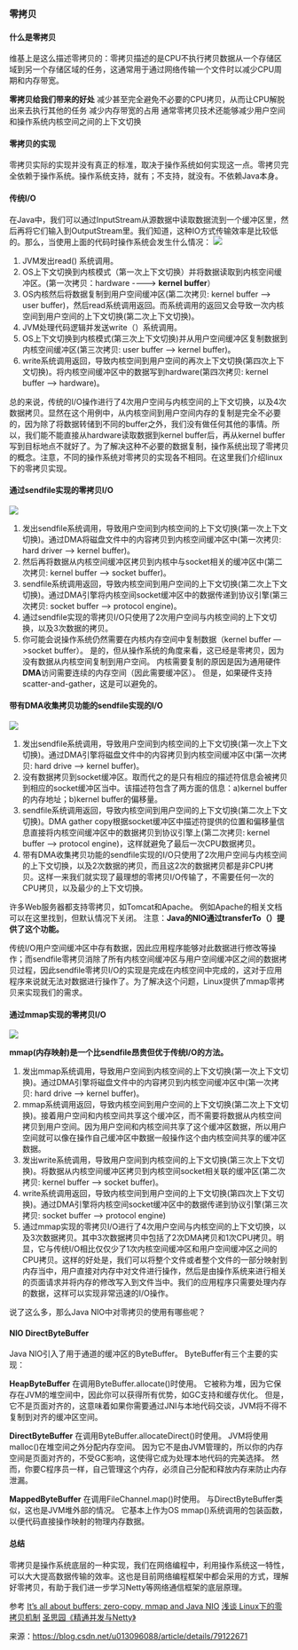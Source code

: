 ### 零拷贝
#### 什么是零拷贝
维基上是这么描述零拷贝的：零拷贝描述的是CPU不执行拷贝数据从一个存储区域到另一个存储区域的任务，这通常用于通过网络传输一个文件时以减少CPU周期和内存带宽。

**零拷贝给我们带来的好处**
减少甚至完全避免不必要的CPU拷贝，从而让CPU解脱出来去执行其他的任务
减少内存带宽的占用
通常零拷贝技术还能够减少用户空间和操作系统内核空间之间的上下文切换
#### 零拷贝的实现
零拷贝实际的实现并没有真正的标准，取决于操作系统如何实现这一点。零拷贝完全依赖于操作系统。操作系统支持，就有；不支持，就没有。不依赖Java本身。

#### 传统I/O
在Java中，我们可以通过InputStream从源数据中读取数据流到一个缓冲区里，然后再将它们输入到OutputStream里。我们知道，这种IO方式传输效率是比较低的。那么，当使用上面的代码时操作系统会发生什么情况：
![](../../etc/netty/zero_copy_0.png)

1. JVM发出read() 系统调用。
2. OS上下文切换到内核模式（第一次上下文切换）并将数据读取到内核空间缓冲区。(第一次拷贝：hardware ----> **kernel buffer**）
3. OS内核然后将数据复制到用户空间缓冲区(第二次拷贝: kernel buffer ——> user buffer)，然后read系统调用返回。而系统调用的返回又会导致一次内核空间到用户空间的上下文切换(第二次上下文切换)。
4. JVM处理代码逻辑并发送write（）系统调用。
5. OS上下文切换到内核模式(第三次上下文切换)并从用户空间缓冲区复制数据到内核空间缓冲区(第三次拷贝: user buffer ——> kernel buffer)。
6. write系统调用返回，导致内核空间到用户空间的再次上下文切换(第四次上下文切换)。将内核空间缓冲区中的数据写到hardware(第四次拷贝: kernel buffer ——> hardware)。

总的来说，传统的I/O操作进行了4次用户空间与内核空间的上下文切换，以及4次数据拷贝。显然在这个用例中，从内核空间到用户空间内存的复制是完全不必要的，因为除了将数据转储到不同的buffer之外，我们没有做任何其他的事情。所以，我们能不能直接从hardware读取数据到kernel buffer后，再从kernel buffer写到目标地点不就好了。为了解决这种不必要的数据复制，操作系统出现了零拷贝的概念。注意，不同的操作系统对零拷贝的实现各不相同。在这里我们介绍linux下的零拷贝实现。

#### 通过sendfile实现的零拷贝I/O

![](../../etc/netty/zero_copy_1.png)

1. 发出sendfile系统调用，导致用户空间到内核空间的上下文切换(第一次上下文切换)。通过DMA将磁盘文件中的内容拷贝到内核空间缓冲区中(第一次拷贝: hard driver ——> kernel buffer)。
2. 然后再将数据从内核空间缓冲区拷贝到内核中与socket相关的缓冲区中(第二次拷贝: kernel buffer ——> socket buffer)。
3. sendfile系统调用返回，导致内核空间到用户空间的上下文切换(第二次上下文切换)。通过DMA引擎将内核空间socket缓冲区中的数据传递到协议引擎(第三次拷贝: socket buffer ——> protocol engine)。
4. 通过sendfile实现的零拷贝I/O只使用了2次用户空间与内核空间的上下文切换，以及3次数据的拷贝。
5. 你可能会说操作系统仍然需要在内核内存空间中复制数据（kernel buffer —>socket buffer）。 是的，但从操作系统的角度来看，这已经是零拷贝，因为没有数据从内核空间复制到用户空间。 内核需要复制的原因是因为通用硬件**DMA**访问需要连续的内存空间（因此需要缓冲区）。 但是，如果硬件支持scatter-and-gather，这是可以避免的。

#### 带有DMA收集拷贝功能的sendfile实现的I/O

![](../../etc/netty/zerp_copy_3.jpeg)

1. 发出sendfile系统调用，导致用户空间到内核空间的上下文切换(第一次上下文切换)。通过DMA引擎将磁盘文件中的内容拷贝到内核空间缓冲区中(第一次拷贝: hard drive ——> kernel buffer)。
2. 没有数据拷贝到socket缓冲区。取而代之的是只有相应的描述符信息会被拷贝到相应的socket缓冲区当中。该描述符包含了两方面的信息：a)kernel buffer的内存地址；b)kernel buffer的偏移量。
3. sendfile系统调用返回，导致内核空间到用户空间的上下文切换(第二次上下文切换)。DMA gather copy根据socket缓冲区中描述符提供的位置和偏移量信息直接将内核空间缓冲区中的数据拷贝到协议引擎上(第二次拷贝: kernel buffer ——> protocol engine)，这样就避免了最后一次CPU数据拷贝。
4. 带有DMA收集拷贝功能的sendfile实现的I/O只使用了2次用户空间与内核空间的上下文切换，以及2次数据的拷贝，而且这2次的数据拷贝都是非CPU拷贝。这样一来我们就实现了最理想的零拷贝I/O传输了，不需要任何一次的CPU拷贝，以及最少的上下文切换。

许多Web服务器都支持零拷贝，如Tomcat和Apache。 例如Apache的相关文档可以在这里找到，但默认情况下关闭。
注意：**Java的NIO通过transferTo（）提供了这个功能。**

传统I/O用户空间缓冲区中存有数据，因此应用程序能够对此数据进行修改等操作；而sendfile零拷贝消除了所有内核空间缓冲区与用户空间缓冲区之间的数据拷贝过程，因此sendfile零拷贝I/O的实现是完成在内核空间中完成的，这对于应用程序来说就无法对数据进行操作了。为了解决这个问题，Linux提供了mmap零拷贝来实现我们的需求。

#### 通过mmap实现的零拷贝I/O

![](../../etc/netty/zero_copy_4.png)

**mmap(内存映射)是一个比sendfile昂贵但优于传统I/O的方法。**

1. 发出mmap系统调用，导致用户空间到内核空间的上下文切换(第一次上下文切换)。通过DMA引擎将磁盘文件中的内容拷贝到内核空间缓冲区中(第一次拷贝: hard drive ——> kernel buffer)。
2. mmap系统调用返回，导致内核空间到用户空间的上下文切换(第二次上下文切换)。接着用户空间和内核空间共享这个缓冲区，而不需要将数据从内核空间拷贝到用户空间。因为用户空间和内核空间共享了这个缓冲区数据，所以用户空间就可以像在操作自己缓冲区中数据一般操作这个由内核空间共享的缓冲区数据。
3. 发出write系统调用，导致用户空间到内核空间的上下文切换(第三次上下文切换)。将数据从内核空间缓冲区拷贝到内核空间socket相关联的缓冲区(第二次拷贝: kernel buffer ——> socket buffer)。
4. write系统调用返回，导致内核空间到用户空间的上下文切换(第四次上下文切换)。通过DMA引擎将内核空间socket缓冲区中的数据传递到协议引擎(第三次拷贝: socket buffer ——> protocol engine)
5. 通过mmap实现的零拷贝I/O进行了4次用户空间与内核空间的上下文切换，以及3次数据拷贝。其中3次数据拷贝中包括了2次DMA拷贝和1次CPU拷贝。明显，它与传统I/O相比仅仅少了1次内核空间缓冲区和用户空间缓冲区之间的CPU拷贝。这样的好处是，我们可以将整个文件或者整个文件的一部分映射到内存当中，用户直接对内存中对文件进行操作，然后是由操作系统来进行相关的页面请求并将内存的修改写入到文件当中。我们的应用程序只需要处理内存的数据，这样可以实现非常迅速的I/O操作。

说了这么多，那么Java NIO中对零拷贝的使用有哪些呢？

#### NIO DirectByteBuffer
Java NIO引入了用于通道的缓冲区的ByteBuffer。 ByteBuffer有三个主要的实现：

 **HeapByteBuffer**
在调用ByteBuffer.allocate()时使用。 它被称为堆，因为它保存在JVM的堆空间中，因此你可以获得所有优势，如GC支持和缓存优化。 但是，它不是页面对齐的，这意味着如果你需要通过JNI与本地代码交谈，JVM将不得不复制到对齐的缓冲区空间。

**DirectByteBuffer**
在调用ByteBuffer.allocateDirect()时使用。 JVM将使用malloc()在堆空间之外分配内存空间。 因为它不是由JVM管理的，所以你的内存空间是页面对齐的，不受GC影响，这使得它成为处理本地代码的完美选择。 然而，你要C程序员一样，自己管理这个内存，必须自己分配和释放内存来防止内存泄漏。

**MappedByteBuffer**
在调用FileChannel.map()时使用。 与DirectByteBuffer类似，这也是JVM堆外部的情况。 它基本上作为OS mmap()系统调用的包装函数，以便代码直接操作映射的物理内存数据。

#### 总结
零拷贝是操作系统底层的一种实现，我们在网络编程中，利用操作系统这一特性，可以大大提高数据传输的效率。这也是目前网络编程框架中都会采用的方式，理解好零拷贝，有助于我们进一步学习Netty等网络通信框架的底层原理。

参考
[It’s all about buffers: zero-copy, mmap and Java NIO](http://xcorpion.tech/2016/09/10/It-s-all-about-buffers-zero-copy-mmap-and-Java-NIO/)
[浅谈 Linux下的零拷贝机制](https://www.jianshu.com/p/e76e3580e356)
[圣思园《精通并发与Netty》](http://www.iprogramming.cn/netty.html)

来源：https://blog.csdn.net/u013096088/article/details/79122671
